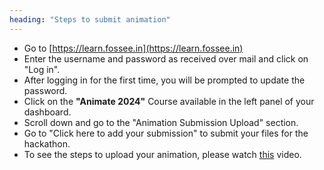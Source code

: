 ```yaml
---
heading: "Steps to submit animation"
---
```


- Go to [https://learn.fossee.in](https://learn.fossee.in)
- Enter the username and password as received over mail and click on "Log in".
- After logging in for the first time, you will be prompted to update the password.
- Click on the **"Animate 2024"** Course available in the left panel of your dashboard.
- Scroll down and go to the "Animation Submission Upload" section.
- Go to "Click here to add your submission" to submit your files for the hackathon.
- To see the steps to upload your animation, please watch [this](https://youtu.be/3MrEhbK7g3o) video.
